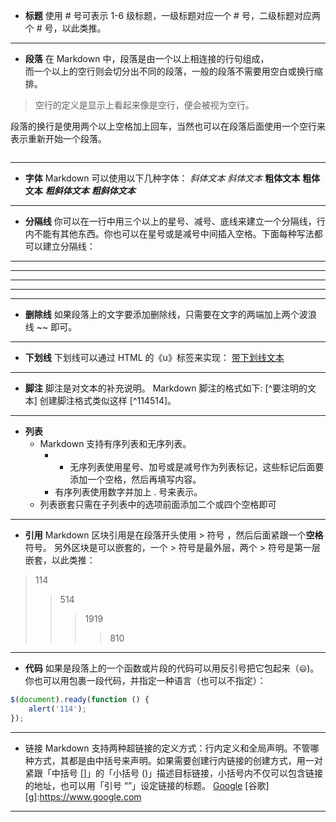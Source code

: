 - __标题__
使用 # 号可表示 1-6 级标题，一级标题对应一个 # 号，二级标题对应两个 # 号，以此类推。
***
- __段落__
在 Markdown 中，段落是由一个以上相连接的行句组成，<br>而一个以上的空行则会切分出不同的段落，一般的段落不需要用空白或换行缩排。         
>空行的定义是显示上看起来像是空行，便会被视为空行。              
     
段落的换行是使用两个以上空格加上回车，当然也可以在段落后面使用一个空行来表示重新开始一个段落。   
```
```
***

- __字体__
Markdown 可以使用以下几种字体：
*斜体文本*
_斜体文本_
**粗体文本**
__粗体文本__
***粗斜体文本***
___粗斜体文本___
***
- __分隔线__
你可以在一行中用三个以上的星号、减号、底线来建立一个分隔线，行内不能有其他东西。你也可以在星号或是减号中间插入空格。下面每种写法都可以建立分隔线：

***

* * *

*****

- - -

----------
- **删除线**
如果段落上的文字要添加删除线，只需要在文字的两端加上两个波浪线 ~~ 即可。
----
- **下划线**
下划线可以通过 HTML 的《u》标签来实现：
<u>带下划线文本</u>        
******
- **脚注**
脚注是对文本的补充说明。
Markdown 脚注的格式如下:
[^要注明的文本]
创建脚注格式类似这样 [^114514]。
[^1919810]: 你是一个一个一个
----
- __列表__
  - Markdown 支持有序列表和无序列表。
    -  - 无序列表使用星号、加号或是减号作为列表标记，这些标记后面要添加一个空格，然后再填写内容。
    - 有序列表使用数字并加上 . 号来表示。
  - 列表嵌套只需在子列表中的选项前面添加二个或四个空格即可
---
- __引用__
Markdown 区块引用是在段落开头使用 > 符号 ，然后后面紧跟一个**空格**符号。
另外区块是可以嵌套的，一个 > 符号是最外层，两个 > 符号是第一层嵌套，以此类推：
>114
>>514
>>>1919
>>>>810
---------
- **代码**
如果是段落上的一个函数或片段的代码可以用反引号把它包起来（`😄`)。
你也可以用包裹一段代码，并指定一种语言（也可以不指定）：
```javascript
$(document).ready(function () {
    alert('114');
});
```
-----
- 链接
Markdown 支持两种超链接的定义方式：行内定义和全局声明。不管哪种方式，其都是由中括号来声明。如果需要创建行内链接的创建方式，用一对紧跟「中括号 []」的「小括号 ()」描述目标链接，小括号内不仅可以包含链接的地址，也可以用「引号  “”」设定链接的标题。
[Google](https://www.google.com)
[谷歌]
[g]:https://www.google.com
******
